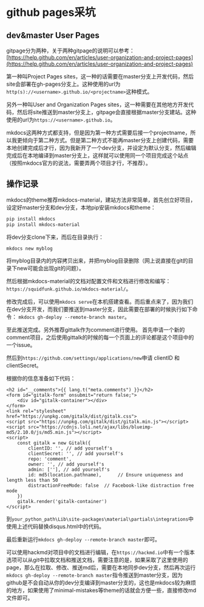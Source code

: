 # github pages采坑

## dev&master User Pages

gitpage分为两种，关于两种gitpage的说明可以参考：[https://help.github.com/en/articles/user-organization-and-project-pages](https://help.github.com/en/articles/user-organization-and-project-pages)

第一种叫Project Pages sites，这一种的话需要在master分支上开发代码，然后site会部署在gh-pages分支上。这种使用的url为```http(s)://<username>.github.io/<projectname>```这种模式。

另外一种叫User and Organization Pages sites，这一种需要在其他地方开发代码，然后将site推送到master分支上，gitpage会直接根据master分支建站。这种使用的url为```https://<username>.github.io```。

mkdocs这两种方式都支持，但是因为第一种方式需要后接一个projectname，所以我更倾向于第二种方式。但是第二种方式不能再master分支上创建代码，需要本地创建完成后才行，因为我新开了一个dev分支，并设定为默认分支，然后编辑完成后在本地编译到master分支上，这样就可以使用同一个项目完成这个站点（按照mkdocs官方的说法，需要弄两个项目才行，不推荐）。

## 操作记录

mkdocs的theme推荐mkdocs-material，建站方法非常简单，首先创立好项目，设定好master分支和dev分支，本地pip安装mkdocs和theme：
```bash
pip install mkdocs
pip install mkdocs-material
```

将dev分支clone下来，而后在目录执行：
```bash
mkdocs new myblog
```
将myblog目录内的内容拷贝出来，并把myblog目录删除（网上说直接在git的目录下new可能会出现git的问题）。

然后根据mkdocs-material的文档对配置文件和文档进行修改和编写：```https://squidfunk.github.io/mkdocs-material/```。

修改完成后，可以使用```mkdocs serve```在本机搭建查看。而后重点来了，因为我们在dev分支开发，而我们要推送到master分支，因此需要在部署的时候执行如下命令：
```mkdocs gh-deploy --remote-branch master```。

至此推送完成。另外推荐gittalk作为comment进行使用。
首先申请一个新的comment项目，之后使用gittalk的时候的每一个页面上的评论都是这个项目中的一个issue。

然后到```https://github.com/settings/applications/new```申请 clientID 和 clientSecret。

根据你的信息准备如下代码：
```htmlmixed
<h2 id="__comments">{{ lang.t("meta.comments") }}</h2>
<form id="gitalk-form" onsubmit="return false;">
    <div id="gitalk-container"></div>
</form>
<link rel="stylesheet" href="https://unpkg.com/gitalk/dist/gitalk.css">
<script src="https://unpkg.com/gitalk/dist/gitalk.min.js"></script>
<script src="https://cdnjs.loli.net/ajax/libs/blueimp-md5/2.10.0/js/md5.min.js"></script>
<script>
    const gitalk = new Gitalk({
        clientID: '', // add yourself's
        clientSecret: '', // add yourself's
        repo: 'comment',
        owner: '', // add yourself's
        admin: [''], // add yourself's
        id: md5(location.pathname),      // Ensure uniqueness and length less than 50
        distractionFreeMode: false  // Facebook-like distraction free mode
    })
    gitalk.render('gitalk-container')
</script>
```
到```your_python_path\Lib\site-packages\material\partials\integrations```中使用上述代码替换disqus.html中的代码。

最后重新运行```mkdocs gh-deploy --remote-branch master```即可。

可以使用hackmd对项目中的文档进行编辑，在```https://hackmd.io```中有一个版本选项可以从git中拉取文档和推送文档，需要注意的是，如果采取了这里使用的page，那么在拉取、修改、推送md后，需要在本地同步dev分支，然后再次运行```mkdocs gh-deploy --remote-branch master```指令推送到master分支，因为github是不会自动从你的dev分支编译到master分支的，这也是mkdocs较为麻烦的地方，如果使用了minimal-mistakes等theme的话就会方便一些，直接修改md文件即可。